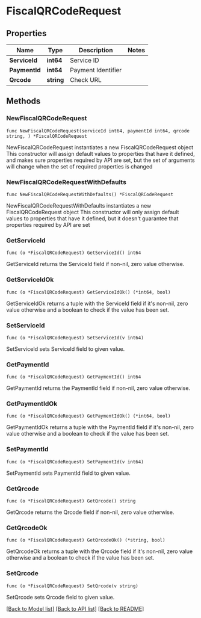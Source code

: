 # FiscalQRCodeRequest

## Properties

Name | Type | Description | Notes
------------ | ------------- | ------------- | -------------
**ServiceId** | **int64** | Service ID | 
**PaymentId** | **int64** | Payment Identifier | 
**Qrcode** | **string** | Check URL | 

## Methods

### NewFiscalQRCodeRequest

`func NewFiscalQRCodeRequest(serviceId int64, paymentId int64, qrcode string, ) *FiscalQRCodeRequest`

NewFiscalQRCodeRequest instantiates a new FiscalQRCodeRequest object
This constructor will assign default values to properties that have it defined,
and makes sure properties required by API are set, but the set of arguments
will change when the set of required properties is changed

### NewFiscalQRCodeRequestWithDefaults

`func NewFiscalQRCodeRequestWithDefaults() *FiscalQRCodeRequest`

NewFiscalQRCodeRequestWithDefaults instantiates a new FiscalQRCodeRequest object
This constructor will only assign default values to properties that have it defined,
but it doesn't guarantee that properties required by API are set

### GetServiceId

`func (o *FiscalQRCodeRequest) GetServiceId() int64`

GetServiceId returns the ServiceId field if non-nil, zero value otherwise.

### GetServiceIdOk

`func (o *FiscalQRCodeRequest) GetServiceIdOk() (*int64, bool)`

GetServiceIdOk returns a tuple with the ServiceId field if it's non-nil, zero value otherwise
and a boolean to check if the value has been set.

### SetServiceId

`func (o *FiscalQRCodeRequest) SetServiceId(v int64)`

SetServiceId sets ServiceId field to given value.


### GetPaymentId

`func (o *FiscalQRCodeRequest) GetPaymentId() int64`

GetPaymentId returns the PaymentId field if non-nil, zero value otherwise.

### GetPaymentIdOk

`func (o *FiscalQRCodeRequest) GetPaymentIdOk() (*int64, bool)`

GetPaymentIdOk returns a tuple with the PaymentId field if it's non-nil, zero value otherwise
and a boolean to check if the value has been set.

### SetPaymentId

`func (o *FiscalQRCodeRequest) SetPaymentId(v int64)`

SetPaymentId sets PaymentId field to given value.


### GetQrcode

`func (o *FiscalQRCodeRequest) GetQrcode() string`

GetQrcode returns the Qrcode field if non-nil, zero value otherwise.

### GetQrcodeOk

`func (o *FiscalQRCodeRequest) GetQrcodeOk() (*string, bool)`

GetQrcodeOk returns a tuple with the Qrcode field if it's non-nil, zero value otherwise
and a boolean to check if the value has been set.

### SetQrcode

`func (o *FiscalQRCodeRequest) SetQrcode(v string)`

SetQrcode sets Qrcode field to given value.



[[Back to Model list]](../README.md#documentation-for-models) [[Back to API list]](../README.md#documentation-for-api-endpoints) [[Back to README]](../README.md)


